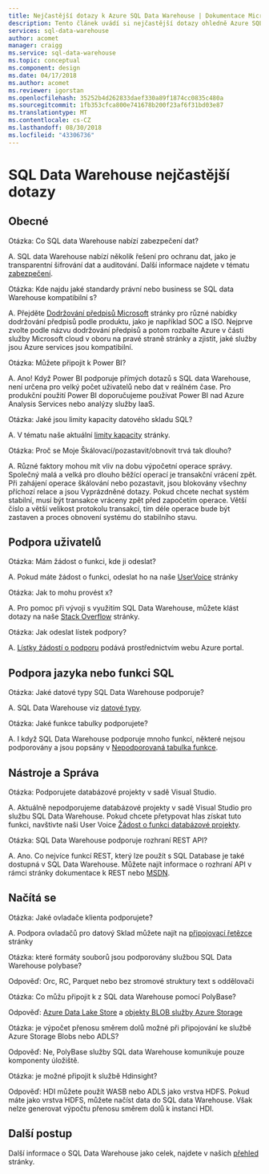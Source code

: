 ```yaml
---
title: Nejčastější dotazy k Azure SQL Data Warehouse | Dokumentace Microsoftu
description: Tento článek uvádí si nejčastější dotazy ohledně Azure SQL Data Warehouse od zákazníků a vývojářů
services: sql-data-warehouse
author: acomet
manager: craigg
ms.service: sql-data-warehouse
ms.topic: conceptual
ms.component: design
ms.date: 04/17/2018
ms.author: acomet
ms.reviewer: igorstan
ms.openlocfilehash: 35252b4d262833daef330a89f1874cc0835c480a
ms.sourcegitcommit: 1fb353cfca800e741678b200f23af6f31bd03e87
ms.translationtype: MT
ms.contentlocale: cs-CZ
ms.lasthandoff: 08/30/2018
ms.locfileid: "43306736"
---
```

# <a name="sql-data-warehouse-frequently-asked-questions"></a>SQL Data Warehouse nejčastější dotazy

## <a name="general"></a>Obecné

Otázka: Co SQL data Warehouse nabízí zabezpečení dat?

A. SQL data Warehouse nabízí několik řešení pro ochranu dat, jako je transparentní šifrování dat a auditování. Další informace najdete v tématu [zabezpečení].

Otázka: Kde najdu jaké standardy právní nebo business se SQL data Warehouse kompatibilní s?

A. Přejděte [Dodržování předpisů Microsoft] stránky pro různé nabídky dodržování předpisů podle produktu, jako je například SOC a ISO. Nejprve zvolte podle názvu dodržování předpisů a potom rozbalte Azure v části služby Microsoft cloud v oboru na pravé straně stránky a zjistit, jaké služby jsou Azure services jsou kompatibilní.

Otázka: Můžete připojit k Power BI?

A. Ano! Když Power BI podporuje přímých dotazů s SQL data Warehouse, není určena pro velký počet uživatelů nebo dat v reálném čase. Pro produkční použití Power BI doporučujeme používat Power BI nad Azure Analysis Services nebo analýzy služby IaaS. 

Otázka: Jaké jsou limity kapacity datového skladu SQL?

A. V tématu naše aktuální [limity kapacity] stránky. 

Otázka: Proč se Moje Škálovací/pozastavit/obnovit trvá tak dlouho?

A. Různé faktory mohou mít vliv na dobu výpočetní operace správy. Společný malá a velká pro dlouho běžící operací je transakční vrácení zpět. Při zahájení operace škálování nebo pozastavit, jsou blokovány všechny příchozí relace a jsou Vyprázdněné dotazy. Pokud chcete nechat systém stabilní, musí být transakce vráceny zpět před započetím operace. Větší číslo a větší velikost protokolu transakcí, tím déle operace bude být zastaven a proces obnovení systému do stabilního stavu.

## <a name="user-support"></a>Podpora uživatelů

Otázka: Mám žádost o funkci, kde ji odeslat?

A. Pokud máte žádost o funkci, odeslat ho na naše [UserVoice] stránky

Otázka: Jak to mohu provést x?

A. Pro pomoc při vývoji s využitím SQL Data Warehouse, můžete klást dotazy na naše [Stack Overflow] stránky. 

Otázka: Jak odeslat lístek podpory?

A. [Lístky žádostí o podporu] podává prostřednictvím webu Azure portal.

## <a name="sql-languagefeature-support"></a>Podpora jazyka nebo funkci SQL 

Otázka: Jaké datové typy SQL Data Warehouse podporuje?

A. SQL Data Warehouse viz [datové typy].

Otázka: Jaké funkce tabulky podporujete?

A. I když SQL Data Warehouse podporuje mnoho funkcí, některé nejsou podporovány a jsou popsány v [Nepodporovaná tabulka funkce].

## <a name="tooling-and-administration"></a>Nástroje a Správa

Otázka: Podporujete databázové projekty v sadě Visual Studio.

A. Aktuálně nepodporujeme databázové projekty v sadě Visual Studio pro službu SQL Data Warehouse. Pokud chcete přetypovat hlas získat tuto funkci, navštivte naši User Voice [Žádost o funkci databázové projekty].

Otázka: SQL Data Warehouse podporuje rozhraní REST API?

A. Ano. Co nejvíce funkcí REST, který lze použít s SQL Database je také dostupná v SQL Data Warehouse. Můžete najít informace o rozhraní API v rámci stránky dokumentace k REST nebo [MSDN].


## <a name="loading"></a>Načítá se

Otázka: Jaké ovladače klienta podporujete?

A. Podpora ovladačů pro datový Sklad můžete najít na [připojovací řetězce] stránky

Otázka: které formáty souborů jsou podporovány službou SQL Data Warehouse polybase?

Odpověď: Orc, RC, Parquet nebo bez stromové struktury text s oddělovači

Otázka: Co můžu připojit k z SQL data Warehouse pomocí PolyBase? 

Odpověď: [Azure Data Lake Store] a [objekty BLOB služby Azure Storage]

Otázka: je výpočet přenosu směrem dolů možné při připojování ke službě Azure Storage Blobs nebo ADLS? 

Odpověď: Ne, PolyBase služby SQL data Warehouse komunikuje pouze komponenty úložiště. 

Otázka: je možné připojit k službě Hdinsight?

Odpověď: HDI můžete použít WASB nebo ADLS jako vrstva HDFS. Pokud máte jako vrstva HDFS, můžete načíst data do SQL data Warehouse. Však nelze generovat výpočtu přenosu směrem dolů k instanci HDI. 

## <a name="next-steps"></a>Další postup
Další informace o SQL Data Warehouse jako celek, najdete v našich [přehled] stránky.


<!-- Article references -->
[UserVoice]: https://feedback.azure.com/forums/307516-sql-data-warehouse
[Připojovací řetězce]: ./sql-data-warehouse-connection-strings.md
[Stack Overflow]: http://stackoverflow.com/questions/tagged/azure-sqldw
[Lístky žádostí o podporu]: ./sql-data-warehouse-get-started-create-support-ticket.md
[Zabezpečení]: ./sql-data-warehouse-overview-manage-security.md
[Dodržování předpisů Microsoft]: https://www.microsoft.com/en-us/trustcenter/compliance/complianceofferings
[limity kapacity]: ./sql-data-warehouse-service-capacity-limits.md
[datové typy]: ./sql-data-warehouse-tables-data-types.md
[Nepodporovaná tabulka funkce]: ./sql-data-warehouse-tables-overview.md#unsupported-table-features
[Azure Data Lake Store]: ./sql-data-warehouse-load-from-azure-data-lake-store.md
[Objekty BLOB služby Azure Storage]: ./sql-data-warehouse-load-from-azure-blob-storage-with-polybase.md
[Žádost o funkci databázové projekty]: https://feedback.azure.com/forums/307516-sql-data-warehouse/suggestions/13313247-database-project-from-visual-studio-to-support-azu
[MSDN]: https://msdn.microsoft.com/library/azure/mt163685.aspx
[Přehled]: ./sql-data-warehouse-overview-faq.md
